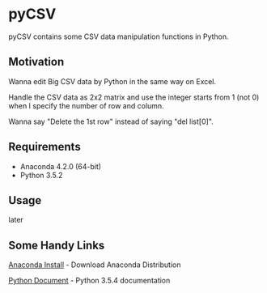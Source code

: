 pyCSV
===============
pyCSV contains some CSV data manipulation functions in Python.

Motivation
------------------

Wanna edit Big CSV data by Python in the same way on Excel.

Handle the CSV data as 2x2 matrix and use the integer starts from 1 (not 0) when I specify the number of row and column. 

Wanna say "Delete the 1st row" instead of saying "del list[0]".

Requirements
------------------
  - Anaconda 4.2.0 (64-bit)
  - Python 3.5.2

Usage
------------------
later



Some Handy Links
------------------

[Anaconda Install](https://www.anaconda.com/download/) - Download Anaconda Distribution

[Python Document](https://docs.python.org/3.5/) - Python 3.5.4 documentation
